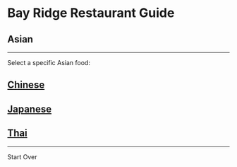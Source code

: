 # Bay Ridge Restaurant Guide
## Asian
---
Select a specific Asian food:
## [Chinese](asian/asian.md)
## [Japanese](japanese/japanese.md)
## [Thai](thai/thai.md)
---
Start Over
